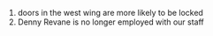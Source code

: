 1. doors in the west wing are more likely to be locked
2. Denny Revane is no longer employed with our staff
